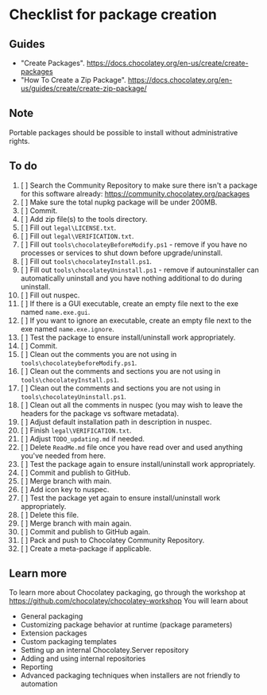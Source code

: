 ﻿# Checklist for package creation

## Guides

- "Create Packages". <https://docs.chocolatey.org/en-us/create/create-packages>
- "How To Create a Zip Package". <https://docs.chocolatey.org/en-us/guides/create/create-zip-package/>

## Note

Portable packages should be possible to install without administrative rights.

## To do

1. [ ] Search the Community Repository to make sure there isn't a package for this software already: <https://community.chocolatey.org/packages>
2. [ ] Make sure the total nupkg package will be under 200MB.
3. [ ] Commit.
4. [ ] Add zip file(s) to the tools directory.
5. [ ] Fill out `legal\LICENSE.txt`.
6. [ ] Fill out `legal\VERIFICATION.txt`.
7. [ ] Fill out `tools\chocolateyBeforeModify.ps1` - remove if you have no processes or services to shut down before upgrade/uninstall.
8. [ ] Fill out `tools\chocolateyInstall.ps1`.
9. [ ] Fill out `tools\chocolateyUninstall.ps1` - remove if autouninstaller can automatically uninstall and you have nothing additional to do during uninstall.
10. [ ] Fill out nuspec.
11. [ ] If there is a GUI executable, create an empty file next to the exe named `name.exe.gui`.
12. [ ] If you want to ignore an executable, create an empty file next to the exe named `name.exe.ignore`.
13. [ ] Test the package to ensure install/uninstall work appropriately.
14. [ ] Commit.
15. [ ] Clean out the comments you are not using in `tools\chocolateybeforeModify.ps1`.
16. [ ] Clean out the comments and sections you are not using in `tools\chocolateyInstall.ps1`.
17. [ ] Clean out the comments and sections you are not using in `tools\chocolateyUninstall.ps1`.
18. [ ] Clean out all the comments in nuspec (you may wish to leave the headers for the package vs software metadata).
19. [ ] Adjust default installation path in description in nuspec.
20. [ ] Finish `legal\VERIFICATION.txt`.
21. [ ] Adjust `TODO_updating.md` if needed.
22. [ ] Delete `ReadMe.md` file once you have read over and used anything you've needed from here.
23. [ ] Test the package again to ensure install/uninstall work appropriately.
24. [ ] Commit and publish to GitHub.
25. [ ] Merge branch with main.
26. [ ] Add icon key to nuspec.
27. [ ] Test the package yet again to ensure install/uninstall work appropriately.
28. [ ] Delete this file.
29. [ ] Merge branch with main again.
30. [ ] Commit and publish to GitHub again.
31. [ ] Pack and push to Chocolatey Community Repository.
32. [ ] Create a meta-package if applicable.

## Learn more

To learn more about Chocolatey packaging, go through the workshop at <https://github.com/chocolatey/chocolatey-workshop>
You will learn about

- General packaging
- Customizing package behavior at runtime (package parameters)
- Extension packages
- Custom packaging templates
- Setting up an internal Chocolatey.Server repository
- Adding and using internal repositories
- Reporting
- Advanced packaging techniques when installers are not friendly to automation
